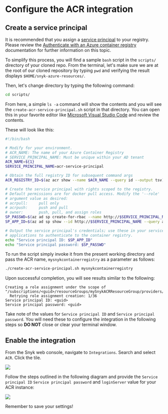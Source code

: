 # Configure the ACR integration

## Create a service principal

It is recommended that you assign a [service principal](https://docs.microsoft.com/en-us/azure/active-directory/develop/app-objects-and-service-principals) to your registry. Please review the [Authenticate with an Azure container registry](https://docs.microsoft.com/en-us/azure/container-registry/container-registry-authentication) documentation for further information on this topic.

To simplify this process, you will find a sample `bash` script in the `scripts/` directory of your cloned repo. From the terminal, let's make sure we are at the root of our cloned repository by typing `pwd` and verifying the result displays `$HOME/snyk-azure-resources/`.

Then, let's change directory by typing the following command:

```bash
cd scripts/
```

From here, a simple `ls -a` command will show the contents and you will see the `create-acr-service-principal.sh` script in that directory. You can open this in your favorite editor like [Microsoft Visual Studio Code](https://code.visualstudio.com/) and review the contents.

These will look like this:

```bash
#!/bin/bash

# Modify for your environment.
# ACR_NAME: The name of your Azure Container Registry
# SERVICE_PRINCIPAL_NAME: Must be unique within your AD tenant
ACR_NAME=${1}
SERVICE_PRINCIPAL_NAME=acr-service-principal

# Obtain the full registry ID for subsequent command args
ACR_REGISTRY_ID=$(az acr show --name $ACR_NAME --query id --output tsv)

# Create the service principal with rights scoped to the registry.
# Default permissions are for docker pull access. Modify the '--role'
# argument value as desired:
# acrpull:     pull only
# acrpush:     push and pull
# owner:       push, pull, and assign roles
SP_PASSWD=$(az ad sp create-for-rbac --name http://$SERVICE_PRINCIPAL_NAME --scopes $ACR_REGISTRY_ID --role acrpull --query password --output tsv)
SP_APP_ID=$(az ad sp show --id http://$SERVICE_PRINCIPAL_NAME --query appId --output tsv)

# Output the service principal's credentials; use these in your services and
# applications to authenticate to the container registry.
echo "Service principal ID: $SP_APP_ID"
echo "Service principal password: $SP_PASSWD"
```

To run the script simply invoke it from the present working directory and pass the ACR name, `mysnykcontainerregistry` as a parameter as follows:

```bash
./create-acr-service-principal.sh mysnykcontainerregistry
```

Upon successful completion, you will see results similar to the following:

```text
Creating a role assignment under the scope of "/subscriptions/<guid>/resourceGroups/mySnykACRResourceGroup/providers/Microsoft.ContainerRegistry/registries/mySnykContainerRegistry"
  Retrying role assignment creation: 1/36
Service principal ID: <guid>
Service principal password: <guid>
```

Take note of the values for `Service principal ID` and `Service principal password`. You will need these to configure the integration in the following steps so **DO NOT** close or clear your terminal window.

## Enable the integration

From the Snyk web console, navigate to `Integrations`. Search and select `ACR`. Click the tile.

![](https://github.com/snyk/user-docs/tree/695c746d1b207ffdf923b84e4590d31b29e2cc73/docs/.gitbook/assets/snyk_integrations_07.png)

Follow the steps outlined in the following diagram and provide the `Service principal ID` `Service principal password` and `loginServer` value for your ACR instance:

![](https://github.com/snyk/user-docs/tree/695c746d1b207ffdf923b84e4590d31b29e2cc73/docs/.gitbook/assets/snyk_integrations_06.png)

Remember to save your settings!

